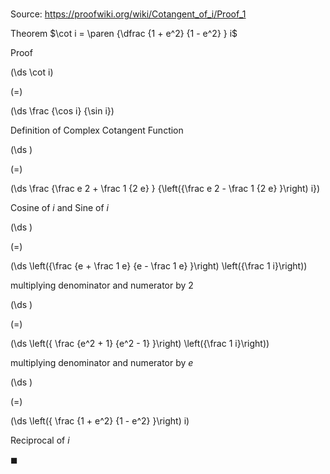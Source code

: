 # 

Source: https://proofwiki.org/wiki/Cotangent_of_i/Proof_1

Theorem
$\cot i = \paren {\dfrac {1 + e^2} {1 - e^2} } i$


Proof













\(\ds \cot i\)

\(=\)







\(\ds \frac {\cos i} {\sin i}\)





Definition of Complex Cotangent Function














\(\ds \)

\(=\)







\(\ds \frac {\frac e 2 + \frac 1 {2 e} } {\left({\frac e 2 - \frac 1 {2 e} }\right) i}\)





Cosine of $i$ and Sine of $i$














\(\ds \)

\(=\)







\(\ds \left({\frac {e + \frac 1 e} {e - \frac 1 e} }\right) \left({\frac 1 i}\right)\)





multiplying denominator and numerator by $2$














\(\ds \)

\(=\)







\(\ds \left({ \frac {e^2 + 1} {e^2 - 1} }\right) \left({\frac 1 i}\right)\)





multiplying denominator and numerator by $e$














\(\ds \)

\(=\)







\(\ds \left({ \frac {1 + e^2} {1 - e^2} }\right) i\)





Reciprocal of $i$



$\blacksquare$





